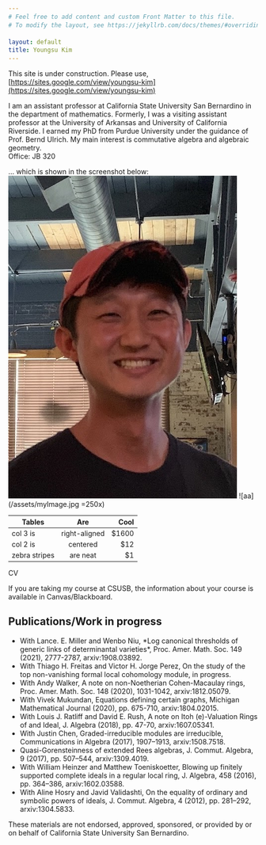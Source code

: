 ```yaml
---
# Feel free to add content and custom Front Matter to this file.
# To modify the layout, see https://jekyllrb.com/docs/themes/#overriding-theme-defaults

layout: default
title: Youngsu Kim
---
```

This site is under construction. Please use, [https://sites.google.com/view/youngsu-kim](https://sites.google.com/view/youngsu-kim) 

I am an assistant professor at California State University San Bernardino in the department of mathematics. Formerly, I was a visiting assistant professor at the University of Arkansas and University of California Riverside. I earned my PhD from Purdue University under the guidance of Prof. Bernd Ulrich.  My main interest is commutative algebra and algebraic geometry. <br>
Office: JB 320 <br>

... which is shown in the screenshot below:
![My helpful screenshot](/assets/myImage.jpg)
![aa](/assets/myImage.jpg =250x)

| Tables        | Are           | Cool  |
| ------------- |:-------------:| -----:|
| col 3 is      | right-aligned | $1600 |
| col 2 is      | centered      |   $12 |
| zebra stripes | are neat      |    $1 |

<!-- Email: youngsu.kim at csusb.edu -->
CV
<!-- CV, updated Aug. 2020. -->
If you are taking my course at CSUSB, the information about your course is available in Canvas/Blackboard.
<br>

<H2> Publications/Work in progress </H2>
<ul>
  <li>With Lance. E. Miller and Wenbo Niu, *Log canonical thresholds of generic links of determinantal varieties*, Proc. Amer. Math. Soc. 149 (2021), 2777-2787,  arxiv:1908.03892.</li>
  <li>With Thiago H. Freitas and Victor H. Jorge Perez, On the study of the top non-vanishing formal local cohomology module, in progress.</li>
  <li>With Andy Walker, A note on non-Noetherian Cohen-Macaulay rings, Proc. Amer. Math. Soc.  148 (2020), 1031-1042, arxiv:1812.05079. </li>
  <li>With Vivek Mukundan,  Equations defining certain graphs, Michigan Mathematical Journal (2020), pp. 675-710,  arxiv:1804.02015.</li>
  <li>With Louis J. Ratliff and David E. Rush, A note on Itoh (e)-Valuation Rings of and Ideal, J. Algebra (2018), pp. 47-70, arxiv:1607.05341.</li>
  <li> With Justin Chen, Graded-irreducible modules are irreducible, Communications in Algebra (2017), 1907–1913, arxiv:1508.7518.</li>
<li> Quasi-Gorensteinness of extended Rees algebras, J. Commut. Algebra, 9 (2017), pp. 507–544, arxiv:1309.4019.</li>
<li> With William Heinzer and Matthew Toeniskoetter, Blowing up finitely supported complete ideals in a regular local ring,  J. Algebra, 458 (2016), pp. 364–386, arxiv:1602.03588. </li>
<li>With Aline Hosry and Javid Validashti, On the equality of ordinary and symbolic powers of ideals, J. Commut. Algebra, 4 (2012), pp. 281–292,  arxiv:1304.5833.</li>
</ul>

These materials are not endorsed, approved, sponsored, or provided by or on behalf of California State University San Bernardino.